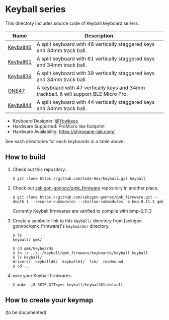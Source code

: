 # Keyball series

This directory includes source code of Keyball keyboard seriers:

| Name          | Description
|---------------|-------------------------------------------------------------
|[Keyball46](./keyball46)|A split keyboard with 46 vertically staggered keys and 34mm track ball.
|[Keyball61](./keyball61)|A split keyboard with 61 vertically staggered keys and 34mm track ball.
|[Keyball39](./keyball39)|A split keyboard with 39 vertically staggered keys and 34mm track ball.
|[ONE47](./one47)|A keyboard with 47 vertically keys and 34mm trackball. It will support BLE Micro Pro.
|[Keyball44](./keyball44)|A split keyboard with 44 vertically staggered keys and 34mm track ball.

* Keyboard Designer: [@Yowkees](https://twitter.com/Yowkees)  
* Hardware Supported: ProMicro like footprint
* Hardware Availability: <https://shirogane-lab.com/>

See each directories for each keyboards in a table above.

## How to build

1. Check out this repository.

    ```console
    $ git clone https://github.com/Code-Hex/keyball.git keyball
    ```

2. Check out [sekigon-gonnoc/qmk_firmware](https://github.com/sekigon-gonnoc/qmk_firmware) repository in another place.

    ```console
    $ git clone https://github.com/sekigon-gonnoc/qmk_firmware.git --depth 1 --recurse-submodules --shallow-submodules -b bmp-0.11.3 qmk
    ```

    Currently Keyball firmwares are verified to compile with bmp-0.11.3

3. Create a symbolic link to this `keyball/` directory from [sekigon-gonnoc/qmk_firmware]'s `keyboards/` directory.

    ```console
    $ ls
    keyball/ qmk/

    $ cd qmk/keyboards
    $ ln -s ../../keyball/qmk_firmware/keyboards/keyball keyball
    $ ls keyball/
    drivers/  keyball46/  keyball61/  lib/  readme.md
    $ cd ..
    ```

4. `make` your Keyball firmwares.

    ```console
    $ make -j8 SKIP_GIT=yes keyball/keyball61:default
    ```

## How to create your keymap

(to be documented)
